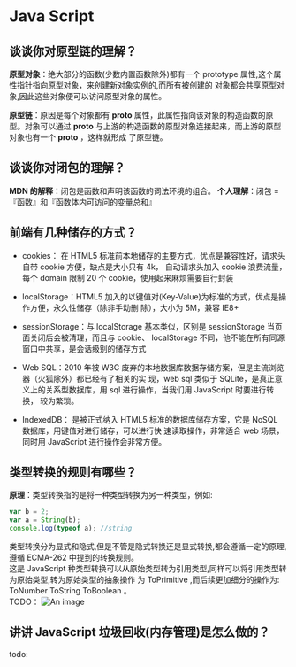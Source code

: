 # Java Script

## 谈谈你对原型链的理解？

**原型对象**：绝⼤部分的函数(少数内置函数除外)都有⼀个 prototype 属性,这个属性指针指向原型对象，来创建新对象实例的,⽽所有被创建的 对象都会共享原型对象,因此这些对象便可以访问原型对象的属性。

**原型链**：原因是每个对象都有 **proto** 属性，此属性指向该对象的构造函数的原型。对象可以通过 **proto** 与上游的构造函数的原型对象连接起来，⽽上游的原型对象也有⼀个 **proto** ，这样就形成 了原型链。

## 谈谈你对闭包的理解？

**MDN 的解释**：闭包是函数和声明该函数的词法环境的组合。
**个人理解**：闭包 =『函数』和『函数体内可访问的变量总和』

## 前端有⼏种储存的⽅式？

- cookies： 在 HTML5 标准前本地储存的主要⽅式，优点是兼容性好，请求头⾃带 cookie ⽅便，缺点是⼤⼩只有 4k， ⾃动请求头加⼊ cookie 浪费流量，每个 domain 限制 20 个 cookie，使⽤起来麻烦需要⾃⾏封装

- localStorage：HTML5 加⼊的以键值对(Key-Value)为标准的⽅式，优点是操作⽅便，永久性储存（除⾮⼿动删 除），⼤⼩为 5M，兼容 IE8+

- sessionStorage：与 localStorage 基本类似，区别是 sessionStorage 当⻚⾯关闭后会被清理，⽽且与 cookie、 localStorage 不同，他不能在所有同源窗⼝中共享，是会话级别的储存⽅式

- Web SQL：2010 年被 W3C 废弃的本地数据库数据存储⽅案，但是主流浏览器（⽕狐除外）都已经有了相关的实 现，web sql 类似于 SQLite，是真正意义上的关系型数据库，⽤ sql 进⾏操作，当我们⽤ JavaScript 时要进⾏转换， 较为繁琐。

- IndexedDB： 是被正式纳⼊ HTML5 标准的数据库储存⽅案，它是 NoSQL 数据库，⽤键值对进⾏储存，可以进⾏快 速读取操作，⾮常适合 web 场景，同时⽤ JavaScript 进⾏操作会⾮常⽅便。

## 类型转换的规则有哪些？

**原理**：类型转换指的是将⼀种类型转换为另⼀种类型，例如:

```js
var b = 2;
var a = String(b);
console.log(typeof a); //string
```

类型转换分为显式和隐式,但是不管是隐式转换还是显式转换,都会遵循⼀定的原理,遵循 ECMA-262 中提到的转换规则。  
这是 JavaScript 种类型转换可以从原始类型转为引⽤类型,同样可以将引⽤类型转为原始类型,转为原始类型的抽象操作 为 ToPrimitive ,⽽后续更加细分的操作为: ToNumber ToString ToBoolean 。  
TODO：
![An image](/1.jpeg)

## 讲讲 JavaScript 垃圾回收(内存管理)是怎么做的？

todo:

